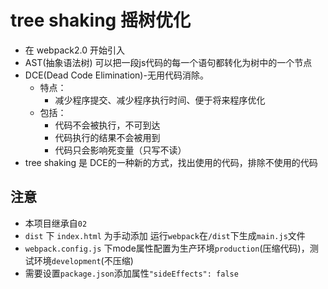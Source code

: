 # tree shaking 摇树优化
- 在 webpack2.0 开始引入
- AST(抽象语法树) 可以把一段js代码的每一个语句都转化为树中的一个节点
- DCE(Dead Code Elimination)-无用代码消除。
  + 特点：
    - 减少程序提交、减少程序执行时间、便于将来程序优化
  + 包括：
    - 代码不会被执行，不可到达
    - 代码执行的结果不会被用到
    - 代码只会影响死变量（只写不读）
- tree shaking 是 DCE的一种新的方式，找出使用的代码，排除不使用的代码

## 注意
- 本项目继承自`02`
- `dist` 下 `index.html` 为手动添加 运行`webpack`在`/dist`下生成`main.js`文件
- `webpack.config.js` 下mode属性配置为生产环境`production`(压缩代码)，测试环境`development`(不压缩)
- 需要设置`package.json`添加属性`"sideEffects": false`
